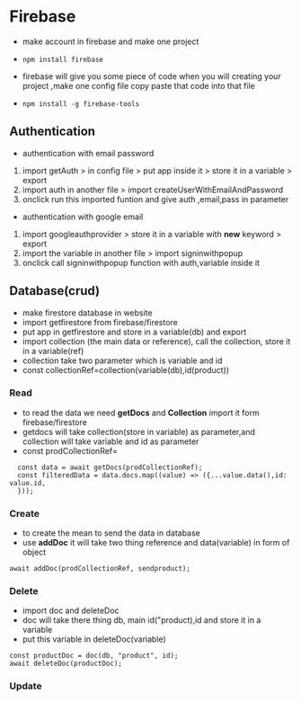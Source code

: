 # Firebase

- make account in firebase and make one project
- ```
  npm install firebase
  ```
- firebase will give you some piece of code when you will creating your project ,make one config file copy paste that code into that file
- ```
  npm install -g firebase-tools
  ```

## Authentication

- authentication with email password

1. import getAuth > in config file > put app inside it > store it in a variable > export
2. import auth in another file > import createUserWithEmailAndPassword
3. onclick run this imported funtion and give auth ,email,pass in parameter

- authentication with google email

1. import googleauthprovider > store it in a variable with **new** keyword > export
2. import the variable in another file > import signinwithpopup
3. onclick call signinwithpopup function with auth,variable inside it

## Database(crud)

- make firestore database in website
- import getfirestore from firebase/firestore
- put app in getfirestore and store in a variable(db) and export
- import collection (the main data or reference), call the collection, store it in a variable(ref)
- collection take two parameter which is variable and id
- const collectionRef=collection(variable(db),id(product))

### Read

- to read the data we need **getDocs** and  **Collection** import it form firebase/firestore
- getdocs will take collection(store in variable) as parameter,and collection will take variable and id as parameter
- const prodCollectionRef=

```
  const data = await getDocs(prodCollectionRef);
  const filteredData = data.docs.map((value) => ({...value.data(),id: value.id,
  }));

```

### Create

- to create the mean to send the data in database
- use **addDoc** it will take two thing reference and data(variable) in form of object

```
await addDoc(prodCollectionRef, sendproduct);
```

### Delete

- import doc and deleteDoc
- doc will take there thing db, main id("product),id and store it in a variable
- put this variable in deleteDoc(variable)

```
const productDoc = doc(db, "product", id);
await deleteDoc(productDoc);
```

### Update
